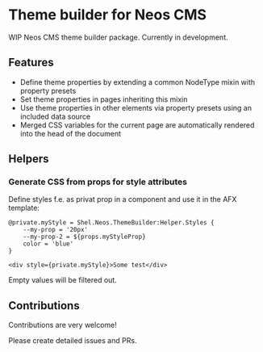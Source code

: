 # Theme builder for Neos CMS

WIP Neos CMS theme builder package. Currently in development.

## Features

* Define theme properties by extending a common NodeType mixin with property presets
* Set theme properties in pages inheriting this mixin
* Use theme properties in other elements via property presets using an included data source
* Merged CSS variables for the current page are automatically rendered into the head of the document

## Helpers

### Generate CSS from props for style attributes

Define styles f.e. as privat prop in a component and use it in the AFX template:

```
@private.myStyle = Shel.Neos.ThemeBuilder:Helper.Styles {
    --my-prop = '20px'
    --my-prop-2 = ${props.myStyleProp}
    color = 'blue'
}
```

```
<div style={private.myStyle}>Some test</div>
```

Empty values will be filtered out.

## Contributions

Contributions are very welcome! 

Please create detailed issues and PRs.
